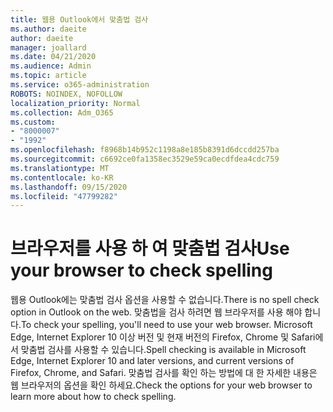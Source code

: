 ```yaml
---
title: 웹용 Outlook에서 맞춤법 검사
ms.author: daeite
author: daeite
manager: joallard
ms.date: 04/21/2020
ms.audience: Admin
ms.topic: article
ms.service: o365-administration
ROBOTS: NOINDEX, NOFOLLOW
localization_priority: Normal
ms.collection: Adm_O365
ms.custom:
- "8000007"
- "1992"
ms.openlocfilehash: f8968b14b952c1198a8e185b8391d6dccdd257ba
ms.sourcegitcommit: c6692ce0fa1358ec3529e59ca0ecdfdea4cdc759
ms.translationtype: MT
ms.contentlocale: ko-KR
ms.lasthandoff: 09/15/2020
ms.locfileid: "47799282"
---
```

# <a name="use-your-browser-to-check-spelling"></a><span data-ttu-id="55c56-102">브라우저를 사용 하 여 맞춤법 검사</span><span class="sxs-lookup"><span data-stu-id="55c56-102">Use your browser to check spelling</span></span>

<span data-ttu-id="55c56-103">웹용 Outlook에는 맞춤법 검사 옵션을 사용할 수 없습니다.</span><span class="sxs-lookup"><span data-stu-id="55c56-103">There is no spell check option in Outlook on the web.</span></span> <span data-ttu-id="55c56-104">맞춤법을 검사 하려면 웹 브라우저를 사용 해야 합니다.</span><span class="sxs-lookup"><span data-stu-id="55c56-104">To check your spelling, you'll need to use your web browser.</span></span> <span data-ttu-id="55c56-105">Microsoft Edge, Internet Explorer 10 이상 버전 및 현재 버전의 Firefox, Chrome 및 Safari에서 맞춤법 검사를 사용할 수 있습니다.</span><span class="sxs-lookup"><span data-stu-id="55c56-105">Spell checking is available in Microsoft Edge, Internet Explorer 10 and later versions, and current versions of Firefox, Chrome, and Safari.</span></span> <span data-ttu-id="55c56-106">맞춤법 검사를 확인 하는 방법에 대 한 자세한 내용은 웹 브라우저의 옵션을 확인 하세요.</span><span class="sxs-lookup"><span data-stu-id="55c56-106">Check the options for your web browser to learn more about how to check spelling.</span></span>